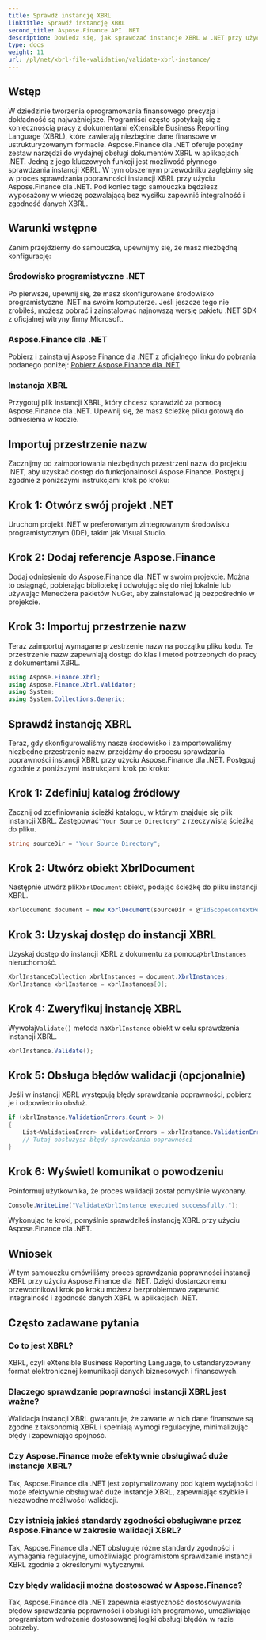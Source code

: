 ```yaml
---
title: Sprawdź instancję XBRL
linktitle: Sprawdź instancję XBRL
second_title: Aspose.Finance API .NET
description: Dowiedz się, jak sprawdzać instancje XBRL w .NET przy użyciu Aspose.Finance. Zapewniaj integralność i zgodność danych bez wysiłku. #Aspose #Finanse #XBRL
type: docs
weight: 11
url: /pl/net/xbrl-file-validation/validate-xbrl-instance/
---
```

## Wstęp
W dziedzinie tworzenia oprogramowania finansowego precyzja i dokładność są najważniejsze. Programiści często spotykają się z koniecznością pracy z dokumentami eXtensible Business Reporting Language (XBRL), które zawierają niezbędne dane finansowe w ustrukturyzowanym formacie. Aspose.Finance dla .NET oferuje potężny zestaw narzędzi do wydajnej obsługi dokumentów XBRL w aplikacjach .NET. Jedną z jego kluczowych funkcji jest możliwość płynnego sprawdzania instancji XBRL. W tym obszernym przewodniku zagłębimy się w proces sprawdzania poprawności instancji XBRL przy użyciu Aspose.Finance dla .NET. Pod koniec tego samouczka będziesz wyposażony w wiedzę pozwalającą bez wysiłku zapewnić integralność i zgodność danych XBRL.
## Warunki wstępne
Zanim przejdziemy do samouczka, upewnijmy się, że masz niezbędną konfigurację:
### Środowisko programistyczne .NET
Po pierwsze, upewnij się, że masz skonfigurowane środowisko programistyczne .NET na swoim komputerze. Jeśli jeszcze tego nie zrobiłeś, możesz pobrać i zainstalować najnowszą wersję pakietu .NET SDK z oficjalnej witryny firmy Microsoft.
### Aspose.Finance dla .NET
Pobierz i zainstaluj Aspose.Finance dla .NET z oficjalnego linku do pobrania podanego poniżej:
[Pobierz Aspose.Finance dla .NET](https://releases.aspose.com/finance/net/)
### Instancja XBRL
Przygotuj plik instancji XBRL, który chcesz sprawdzić za pomocą Aspose.Finance dla .NET. Upewnij się, że masz ścieżkę pliku gotową do odniesienia w kodzie.
## Importuj przestrzenie nazw
Zacznijmy od zaimportowania niezbędnych przestrzeni nazw do projektu .NET, aby uzyskać dostęp do funkcjonalności Aspose.Finance. Postępuj zgodnie z poniższymi instrukcjami krok po kroku:
## Krok 1: Otwórz swój projekt .NET
Uruchom projekt .NET w preferowanym zintegrowanym środowisku programistycznym (IDE), takim jak Visual Studio.
## Krok 2: Dodaj referencje Aspose.Finance
Dodaj odniesienie do Aspose.Finance dla .NET w swoim projekcie. Można to osiągnąć, pobierając bibliotekę i odwołując się do niej lokalnie lub używając Menedżera pakietów NuGet, aby zainstalować ją bezpośrednio w projekcie.
## Krok 3: Importuj przestrzenie nazw
Teraz zaimportuj wymagane przestrzenie nazw na początku pliku kodu. Te przestrzenie nazw zapewniają dostęp do klas i metod potrzebnych do pracy z dokumentami XBRL.
```csharp
using Aspose.Finance.Xbrl;
using Aspose.Finance.Xbrl.Validator;
using System;
using System.Collections.Generic;
```
## Sprawdź instancję XBRL
Teraz, gdy skonfigurowaliśmy nasze środowisko i zaimportowaliśmy niezbędne przestrzenie nazw, przejdźmy do procesu sprawdzania poprawności instancji XBRL przy użyciu Aspose.Finance dla .NET. Postępuj zgodnie z poniższymi instrukcjami krok po kroku:
## Krok 1: Zdefiniuj katalog źródłowy
 Zacznij od zdefiniowania ścieżki katalogu, w którym znajduje się plik instancji XBRL. Zastępować`"Your Source Directory"` z rzeczywistą ścieżką do pliku.
```csharp
string sourceDir = "Your Source Directory";
```
## Krok 2: Utwórz obiekt XbrlDocument
 Następnie utwórz plik`XbrlDocument` obiekt, podając ścieżkę do pliku instancji XBRL.
```csharp
XbrlDocument document = new XbrlDocument(sourceDir + @"IdScopeContextPeriodStartAfterEnd.xml");
```
## Krok 3: Uzyskaj dostęp do instancji XBRL
 Uzyskaj dostęp do instancji XBRL z dokumentu za pomocą`XbrlInstances` nieruchomość.
```csharp
XbrlInstanceCollection xbrlInstances = document.XbrlInstances;
XbrlInstance xbrlInstance = xbrlInstances[0];
```
## Krok 4: Zweryfikuj instancję XBRL
 Wywołaj`Validate()` metoda na`XbrlInstance` obiekt w celu sprawdzenia instancji XBRL.
```csharp
xbrlInstance.Validate();
```
## Krok 5: Obsługa błędów walidacji (opcjonalnie)
Jeśli w instancji XBRL występują błędy sprawdzania poprawności, pobierz je i odpowiednio obsłuż.
```csharp
if (xbrlInstance.ValidationErrors.Count > 0)
{
    List<ValidationError> validationErrors = xbrlInstance.ValidationErrors;
    // Tutaj obsłużysz błędy sprawdzania poprawności
}
```
## Krok 6: Wyświetl komunikat o powodzeniu
Poinformuj użytkownika, że proces walidacji został pomyślnie wykonany.
```csharp
Console.WriteLine("ValidateXbrlInstance executed successfully.");
```
Wykonując te kroki, pomyślnie sprawdziłeś instancję XBRL przy użyciu Aspose.Finance dla .NET.
## Wniosek
W tym samouczku omówiliśmy proces sprawdzania poprawności instancji XBRL przy użyciu Aspose.Finance dla .NET. Dzięki dostarczonemu przewodnikowi krok po kroku możesz bezproblemowo zapewnić integralność i zgodność danych XBRL w aplikacjach .NET.
## Często zadawane pytania
### Co to jest XBRL?
XBRL, czyli eXtensible Business Reporting Language, to ustandaryzowany format elektronicznej komunikacji danych biznesowych i finansowych.
### Dlaczego sprawdzanie poprawności instancji XBRL jest ważne?
Walidacja instancji XBRL gwarantuje, że zawarte w nich dane finansowe są zgodne z taksonomią XBRL i spełniają wymogi regulacyjne, minimalizując błędy i zapewniając spójność.
### Czy Aspose.Finance może efektywnie obsługiwać duże instancje XBRL?
Tak, Aspose.Finance dla .NET jest zoptymalizowany pod kątem wydajności i może efektywnie obsługiwać duże instancje XBRL, zapewniając szybkie i niezawodne możliwości walidacji.
### Czy istnieją jakieś standardy zgodności obsługiwane przez Aspose.Finance w zakresie walidacji XBRL?
Tak, Aspose.Finance dla .NET obsługuje różne standardy zgodności i wymagania regulacyjne, umożliwiając programistom sprawdzanie instancji XBRL zgodnie z określonymi wytycznymi.
### Czy błędy walidacji można dostosować w Aspose.Finance?
Tak, Aspose.Finance dla .NET zapewnia elastyczność dostosowywania błędów sprawdzania poprawności i obsługi ich programowo, umożliwiając programistom wdrożenie dostosowanej logiki obsługi błędów w razie potrzeby.
